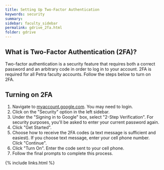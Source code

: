 ```yaml
---
title: Setting Up Two-Factor Authentication
keywords: security
summary: 
sidebar: faculty_sidebar
permalink: gdrive_2fa.html
folder: gdrive
---
```


## What is Two-Factor Authentication (2FA)?

Two-factor authentication is a security feature that requires both a correct password and an arbitrary code in order to log in to your account. 2FA is required for all Petra faculty accounts. Follow the steps below to turn on 2FA.

## Turning on 2FA

1. Navigate to [myaccount.google.com](myaccount.google.com). You may need to login.
2. Click on the "Security" option in the left sidebar.
3. Under the "Signing in to Google" box, select "2-Step Verification". For security purposes, you'll be asked to enter your current password again.
4. Click "Get Started".
5. Choose how to receive the 2FA codes (a text message is sufficient and easiest). If you choose text message, enter your cell phone number. Click "Continue".
6. Click "Turn On". Enter the code sent to your cell phone.
7. Follow the final prompts to complete this process.

{% include links.html %}